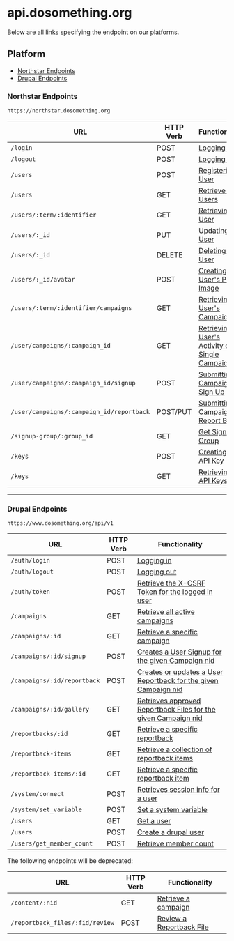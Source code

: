 # api.dosomething.org

Below are all links specifying the endpoint on our platforms.


## Platform 

- [Northstar Endpoints](https://github.com/DoSomething/api/tree/master#northstar-endpoints)
- [Drupal Endpoints](https://github.com/DoSomething/api/tree/master#drupal-endpoints)


### Northstar Endpoints

`https://northstar.dosomething.org`

URL | HTTP Verb | Functionality
--- | --------- | -------------
`/login`                             | POST | [Logging In](https://github.com/DoSomething/northstar/wiki/Spec#logging-in)
`/logout`                            | POST | [Logging Out](https://github.com/DoSomething/northstar/wiki/Spec#logging-out)
`/users`                             | POST | [Registering a User](https://github.com/DoSomething/northstar/wiki/Spec#registering-a-user)
`/users`                             | GET | [Retrieve All Users](https://github.com/DoSomething/northstar/wiki/Spec#retrieve-all-users)
`/users/:term/:identifier`           | GET | [Retrieving a User](https://github.com/DoSomething/northstar/wiki/Spec#retrieving-a-user)
`/users/:_id`                        | PUT | [Updating a User](https://github.com/DoSomething/northstar/wiki/Spec#updating-a-user)
`/users/:_id`                        | DELETE | [Deleting a User](https://github.com/DoSomething/northstar/wiki/Spec#deleting-a-user)
`/users/:_id/avatar`                 | POST | [Creating a User's Profile Image](https://github.com/DoSomething/northstar/wiki/Spec#creating-a-users-profile-image)
`/users/:term/:identifier/campaigns` | GET | [Retrieving a User's Campaigns](https://github.com/DoSomething/northstar/wiki/Spec#retrieving-a-users-campaigns)
`/user/campaigns/:campaign_id`       | GET | [Retrieving a User's Activity on a Single Campaign](https://github.com/DoSomething/northstar/wiki/Spec#retrieving-a-users-activity-on-a-single-campaign)
`/user/campaigns/:campaign_id/signup` | POST | [Submitting a Campaign Sign Up](https://github.com/DoSomething/northstar/wiki/Spec#submitting-a-campaign-sign-up)
`/user/campaigns/:campaign_id/reportback`| POST/PUT | [Submitting a Campaign Report Back](https://github.com/DoSomething/northstar/wiki/Spec#submitting-a-campaign-report-back)
`/signup-group/:group_id`            | GET | [Get Signup Group](https://github.com/DoSomething/northstar/wiki/Spec#get-signup-group)
`/keys`                              | POST | [Creating an API Key](https://github.com/DoSomething/northstar/wiki/Spec#creating-an-api-key)
`/keys`                              | GET | [Retrieving All API Keys](https://github.com/DoSomething/northstar/wiki/Spec#retrieving-all-api-keys)


***


### Drupal Endpoints

`https://www.dosomething.org/api/v1`

URL | HTTP Verb | Functionality
--- | --------- | -----------
`/auth/login`               | POST | [Logging in](https://github.com/DoSomething/dosomething/wiki/API#user-login)
`/auth/logout`              | POST | [Logging out](https://github.com/DoSomething/dosomething/wiki/API#user-logout)
`/auth/token`               | POST | [Retrieve the X-CSRF Token for the logged in user](https://github.com/DoSomething/dosomething/wiki/API#get-authentication-token)
`/campaigns`                | GET  | [Retrieve all active campaigns](https://github.com/DoSomething/dosomething/wiki/API#retrieve-all-active-campaigns)
`/campaigns/:id`            | GET  | [Retrieve a specific campaign](https://github.com/DoSomething/dosomething/wiki/API#retrieve-a-campaign)
`/campaigns/:id/signup`     | POST | [Creates a User Signup for the given Campaign nid](https://github.com/DoSomething/dosomething/wiki/API#campaign-signup)
`/campaigns/:id/reportback` | POST | [Creates or updates a User Reportback for the given Campaign nid](https://github.com/DoSomething/dosomething/wiki/API#campaign-reportback)
`/campaigns/:id/gallery`    | GET  | [Retrieves approved Reportback Files for the given Campaign nid](https://github.com/DoSomething/dosomething/wiki/API#campaign-gallery)
`/reportbacks/:id`          | GET | [Retrieve a specific reportback](https://github.com/DoSomething/dosomething/wiki/API#retrieve-a-specific-reportback)
`/reportback-items`         | GET | [Retrieve a collection of reportback items](https://github.com/DoSomething/dosomething/wiki/API#retrieve-a-collection-of-reportback-items)
`/reportback-items/:id`     | GET | [Retrieve a specific reportback item](https://github.com/DoSomething/dosomething/wiki/API#retrieve-a-specific-reportback-item)
`/system/connect`           | POST | [Retrieves session info for a user](https://github.com/DoSomething/dosomething/wiki/API#connection-status)
`/system/set_variable`      | POST | [Set a system variable](https://github.com/DoSomething/dosomething/wiki/API#set-a-variable)
`/users`                    | GET  | [Get a user](https://github.com/DoSomething/dosomething/wiki/API#find-a-user)
`/users`                    | POST | [Create a drupal user](https://github.com/DoSomething/dosomething/wiki/API#create-a-user)
`/users/get_member_count`   | POST | [Retrieve member count](https://github.com/DoSomething/dosomething/wiki/API#get-member-count)


The following endpoints will be deprecated:

URL | HTTP Verb | Functionality
--- | --------- | -----------
`/content/:nid`                 | GET  | [Retrieve a campaign](https://github.com/DoSomething/dosomething/wiki/API#retrieve-a-campaign)
`/reportback_files/:fid/review` | POST | [Review a Reportback File](https://github.com/DoSomething/dosomething/wiki/API#review-a-reportback-file)
